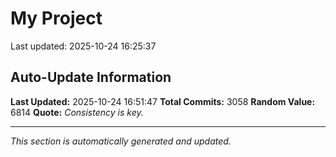 # My Project


Last updated: 2025-10-24 16:25:37

























































































































































































































































































































































































































































































































































































































































































































































































































































































































































































































































































































































































































































































































































































































































































































































































































































































































































































































































































































































































































































































































































































































































































































































































































































































































































































































































































































































































































































































































































































































































































































































































































































































































































































































































































































































































## Auto-Update Information

**Last Updated:** 2025-10-24 16:51:47
**Total Commits:** 3058
**Random Value:** 6814
**Quote:** _Consistency is key._

---
_This section is automatically generated and updated._